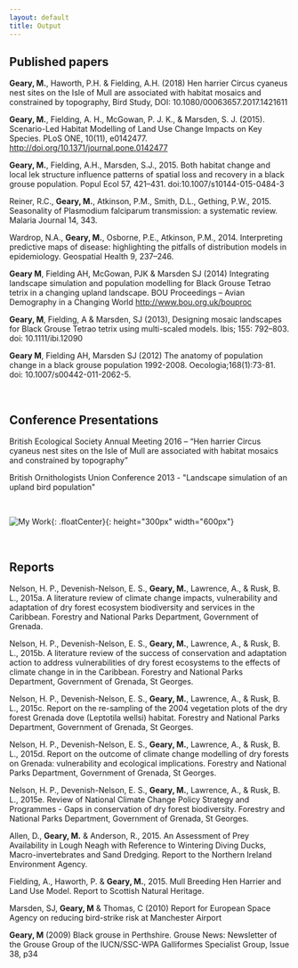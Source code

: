 ```yaml
---
layout: default
title: Output
---
```


Published papers 
--------------------

__Geary, M.__, Haworth, P.H. & Fielding, A.H. (2018) Hen harrier Circus cyaneus nest sites on the Isle of Mull are associated with habitat mosaics and constrained by topography, Bird Study, DOI: 10.1080/00063657.2017.1421611

__Geary, M.__, Fielding, A. H., McGowan, P. J. K., & Marsden, S. J. (2015). Scenario-Led Habitat Modelling of Land Use Change Impacts on Key Species. PLoS ONE, 10(11), e0142477. http://doi.org/10.1371/journal.pone.0142477  

__Geary, M.__, Fielding, A.H., Marsden, S.J., 2015. Both habitat change and local lek structure influence patterns of spatial loss and recovery in a black grouse population. Popul Ecol 57, 421–431. doi:10.1007/s10144-015-0484-3  

Reiner, R.C., __Geary, M.__, Atkinson, P.M., Smith, D.L., Gething, P.W., 2015. Seasonality of Plasmodium falciparum transmission: a systematic review. Malaria Journal 14, 343.  

Wardrop, N.A., __Geary, M.__, Osborne, P.E., Atkinson, P.M., 2014. Interpreting predictive maps of disease: highlighting the pitfalls of distribution models in epidemiology. Geospatial Health 9, 237–246.  

__Geary M__, Fielding AH, McGowan, PJK & Marsden SJ (2014) Integrating landscape simulation and population modelling for Black Grouse Tetrao tetrix in a changing upland landscape. BOU Proceedings – Avian Demography in a Changing World http://www.bou.org.uk/bouproc  

__Geary, M__, Fielding, A & Marsden, SJ (2013), Designing mosaic landscapes for Black Grouse Tetrao tetrix using multi-scaled models. Ibis; 155: 792–803. doi: 10.1111/ibi.12090  

__Geary M__, Fielding AH, Marsden SJ (2012) The anatomy of population change in a black grouse population 1992-2008. Oecologia;168(1):73-81. doi: 10.1007/s00442-011-2062-5.  

<br>

Conference Presentations
-------------------------

British Ecological Society Annual Meeting 2016 – “Hen harrier Circus cyaneus nest sites on the Isle of Mull are associated with habitat mosaics and constrained by topography” 

British Ornithologists Union Conference 2013 - "Landscape simulation of an upland bird population" 

<br> 

![My Work](../images/workdesk.jpg){: .floatCenter}{: height="300px" width="600px"}

<br>

Reports 
---------

Nelson, H. P., Devenish-Nelson, E. S., __Geary, M.__, Lawrence, A., & Rusk, B. L., 2015a. A literature review of climate change impacts, vulnerability and adaptation of dry forest ecosystem biodiversity and services in the Caribbean. Forestry and National Parks Department, Government of Grenada.  

Nelson, H. P., Devenish-Nelson, E. S., __Geary, M.__, Lawrence, A., & Rusk, B. L., 2015b. A literature review of the success of conservation and adaptation action to address vulnerabilities of dry forest ecosystems to the effects of climate change in in the Caribbean. Forestry and National Parks Department, Government of Grenada, St Georges.  

Nelson, H. P., Devenish-Nelson, E. S., __Geary, M.__, Lawrence, A., & Rusk, B. L., 2015c. Report on the re-sampling of the 2004 vegetation plots of the dry forest Grenada dove (Leptotila wellsi) habitat. Forestry and National Parks Department, Government of Grenada, St Georges.  

Nelson, H. P., Devenish-Nelson, E. S., __Geary, M.__, Lawrence, A., & Rusk, B. L., 2015d. Report on the outcome of climate change modelling of dry forests on Grenada: vulnerability and ecological implications. Forestry and National Parks Department, Government of Grenada, St Georges.  

Nelson, H. P., Devenish-Nelson, E. S., __Geary, M.__, Lawrence, A., & Rusk, B. L., 2015e. Review of National Climate Change Policy Strategy and Programmes - Gaps in conservation of dry forest biodiversity. Forestry and National Parks Department, Government of Grenada, St Georges.  

Allen, D., __Geary, M.__ & Anderson, R., 2015. An Assessment of Prey Availability in Lough Neagh with Reference to Wintering Diving Ducks, Macro-invertebrates and Sand Dredging. Report to the Northern Ireland Environment Agency.  

Fielding, A., Haworth, P. & __Geary, M.__, 2015. Mull Breeding Hen Harrier and Land Use Model. Report to Scottish Natural Heritage.

Marsden, SJ, __Geary, M__ & Thomas, C (2010) Report for European Space Agency on reducing bird-strike risk at Manchester Airport

__Geary, M__ (2009) Black grouse in Perthshire. Grouse News: Newsletter of the Grouse Group of the IUCN/SSC-WPA Galliformes Specialist Group, Issue 38, p34
